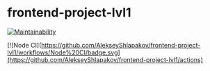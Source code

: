 # frontend-project-lvl1

[![Maintainability](https://api.codeclimate.com/v1/badges/a99a88d28ad37a79dbf6/maintainability)](https://codeclimate.com/github/codeclimate/codeclimate/maintainability)

[![Node CI](https://github.com/AlekseyShlapakov/frontend-project-lvl1/workflows/Node%20CI/badge.svg](https://github.com/AlekseyShlapakov/frontend-project-lvl1/actions)
